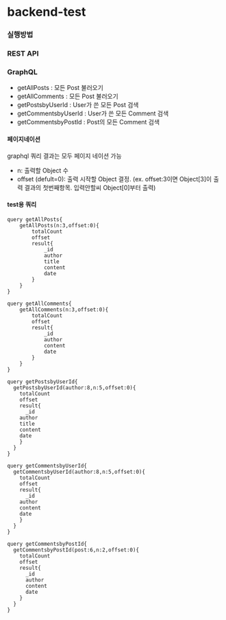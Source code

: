 # backend-test 

### 실행방법


### REST API


### GraphQL

- getAllPosts : 모든 Post 불러오기
- getAllComments : 모든 Post 불러오기 
- getPostsbyUserId : User가 쓴 모든 Post 검색
- getCommentsbyUserId : User가 쓴 모든 Comment 검색
- getCommentsbyPostId : Post의 모든 Comment 검색

#### 페이지네이션
graphql 쿼리 결과는 모두 페이지 네이션 가능
- n: 출력할 Object 수
- offset (defult=0): 출력 시작할 Object 결정.
                    (ex. offset:3이면 Object[3]이 출력 결과의 첫번째항목. 입력안할씨 Object[0]부터 출력)
                    
#### test용 쿼리
```
query getAllPosts{
	getAllPosts(n:3,offset:0){
  		totalCount 
  		offset
  		result{
  			_id
    		author
    		title
    		content
    		date
    	}
  	}
}

query getAllComments{
	getAllComments(n:3,offset:0){
  		totalCount 
  		offset
  		result{
  			_id
    		author
    		content
    		date
    	}
  	}
}

query getPostsbyUserId{
  getPostsbyUserId(author:8,n:5,offset:0){
    totalCount
    offset
    result{
      _id
    author
    title
    content
    date 
    }
  }
}

query getCommentsbyUserId{
  getCommentsbyUserId(author:8,n:5,offset:0){
    totalCount
    offset
    result{
      _id
    author
    content
    date 
    }
  }
}

query getCommentsbyPostId{
  getCommentsbyPostId(post:6,n:2,offset:0){
    totalCount
    offset
    result{
      _id
      author
      content
      date
    }
  }
}
```
